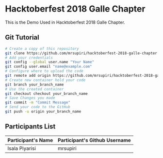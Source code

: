 # Hacktoberfest 2018 Galle Chapter
This is the Demo Used in Hacktoberfest 2018 Galle Chapter. 

## Git Tutorial
```bash
# Create a copy of this repository
git clone https://github.com/mrsupiri/hacktoberfest-2018-galle-chapter
# Add your credentials
git config --global user.name "Your Name"
git config user.email "name@example.com"
# Configure where to upload the code
git remote add origin https://github.com/mrsupiri/hacktoberfest-2018-galle-chapter
# Create new container hold your code
git branch your_branch_name
# Use the created container
git checkout checkout your_branch_name
# Save Changes you made
git commit -m "Commit Message"
# Send your code to the GitHub
git push -u origin your_branch_name
```

## Participants List
| Participant's Name | Participant's Github Username |
|------------------|-----------------------------|
|Isala Piyarisi|mrsupiri|
